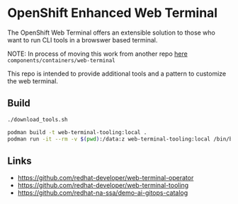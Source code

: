 # OpenShift Enhanced Web Terminal

The OpenShift Web Terminal offers an extensible solution to those who want to run CLI tools in a browswer based terminal.

NOTE: In process of moving this work from another repo [here](https://github.com/redhat-na-ssa/demo-ai-gitops-catalog) `components/containers/web-terminal`

This repo is intended to provide additional tools and a pattern to customize the web terminal.

## Build

```sh
./download_tools.sh

podman build -t web-terminal-tooling:local .
podman run -it --rm -v $(pwd):/data:z web-terminal-tooling:local /bin/bash
```

## Links

- https://github.com/redhat-developer/web-terminal-operator
- https://github.com/redhat-developer/web-terminal-tooling
-  https://github.com/redhat-na-ssa/demo-ai-gitops-catalog
